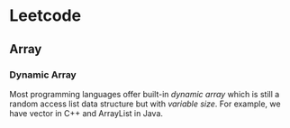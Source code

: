 # Leetcode

## Array 

### Dynamic Array
  Most programming languages offer built-in *dynamic array* which is still a random access list data structure but with *variable size*. For example, we have vector in C++ and ArrayList in Java.
